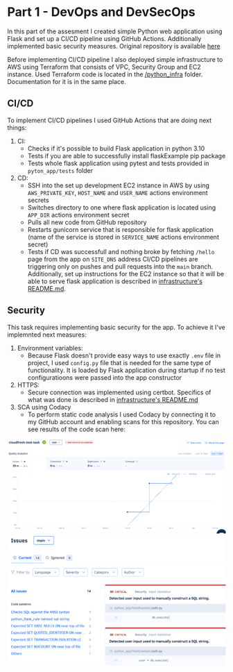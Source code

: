 # Part 1 - DevOps and DevSecOps
In this part of the assesment I created simple Python web application using Flask and set up a CI/CD pipeline using GitHub Actions. Additionally implemented basic security measures. Original repository is available [here](https://github.com/KinKinoV/cloudfresh-test-task)

Before implementing CI/CD pipeline I also deployed simple infrastructure to AWS using Terraform that consists of VPC, Security Group and EC2 instance. Used Terraform code is located in the [/python_infra](/Task_1/python_infra/) folder. Documentation for it is in the same place.

## CI/CD
To implement CI/CD pipelines I used GitHub Actions that are doing next things:
1. CI:
    - Checks if it's possible to build Flask application in python 3.10
    - Tests if you are able to successfully install flaskExample pip package
    - Tests whole flask application using pytest and tests provided in `pyton_app/tests` folder
2. CD:
    - SSH into the set up development EC2 instance in AWS by using `AWS_PRIVATE_KEY`, `HOST_NAME` and `USER_NAME` actions environment secrets
    - Switches directory to one where flask application is located using `APP_DIR` actions environment secret
    - Pulls all new code from GitHub repository
    - Restarts gunicorn service that is responsible for flask application (name of the service is stored in `SERVICE_NAME` actions environment secret)
    - Tests if CD was successfull and nothing broke by fetching `/hello` page from the app on `SITE_DNS` address
CI/CD pipelines are triggering only on pushes and pull requests into the `main` branch. Additionally, set up instructions for the EC2 instance so that it will be able to serve flask application is described in [infrastructure's README.md](/Task_1/python_infra/README.md).

## Security
This task requires implementing basic security for the app. To achieve it I've implemnted next measures:
1. Environment variables:
    - Because Flask doesn't provide easy ways to use exactly `.env` file in project, I used `config.py` file that is needed for the same type of functionality. It is loaded by Flask application during startup if no test configuratioons were passed into the app constructor
2. HTTPS:
    - Secure connection was implemented using certbot. Specifics of what was done is described in [infrastructure's README.md](/Task_1/python_infra/README.md/#https)
3. SCA using Codacy
    - To perform static code analysis I used Codacy by connecting it to my GitHub account and enabling scans for this repository. You can see results of the code scan here:

![codacy dashboard](/Task_1/images/codacy_dashboard.png)
![codacy issues breakdown](/Task_1/images/issues_breakdown.png)
